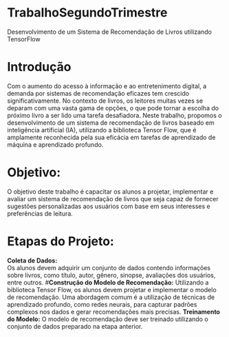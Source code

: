 # TrabalhoSegundoTrimestre
Desenvolvimento de um Sistema de Recomendação de Livros utilizando TensorFlow
# Introdução
Com o aumento do acesso à informação e ao entretenimento digital, a demanda por sistemas de recomendação eficazes tem crescido significativamente. No contexto de livros, os leitores muitas vezes se deparam com uma vasta gama de opções, o que pode tornar a escolha do próximo livro a ser lido uma tarefa desafiadora. Neste trabalho, propomos o desenvolvimento de um sistema de recomendação de livros baseado em inteligência artificial (IA), utilizando a biblioteca Tensor Flow, que é amplamente reconhecida pela sua eficácia em tarefas de aprendizado de máquina e aprendizado profundo.
# Objetivo:
O objetivo deste trabalho é capacitar os alunos a projetar, implementar e avaliar um sistema de recomendação de livros que seja capaz de fornecer sugestões personalizadas aos usuários com base em seus interesses e preferências de leitura.
# Etapas do Projeto:
__Coleta de Dados:__  
Os alunos devem adquirir um conjunto de dados contendo informações sobre livros, como título, autor, gênero, sinopse, avaliações dos usuários, entre outros.
#__Construção do Modelo de Recomendação:__
Utilizando a biblioteca Tensor Flow, os alunos devem projetar e implementar o modelo de recomendação. Uma abordagem comum é a utilização de técnicas de aprendizado profundo, como redes neurais, para capturar padrões complexos nos dados e gerar recomendações mais precisas. 
__Treinamento do Modelo:__
O modelo de recomendação deve ser treinado utilizando o conjunto de dados preparado na etapa anterior. 
